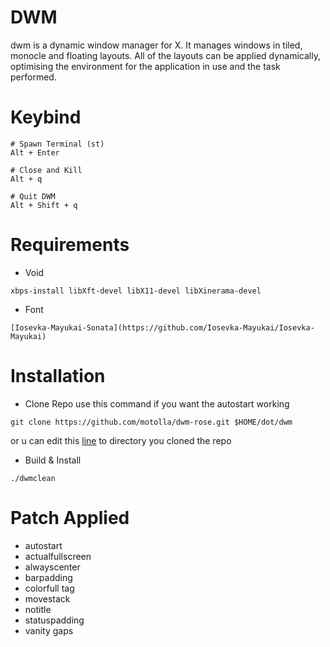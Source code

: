 
# DWM
dwm is a dynamic window manager for X. It manages windows in tiled, monocle and floating layouts. All of the layouts can be applied dynamically, optimising the environment for the application in use and the task performed.

# Keybind
```
# Spawn Terminal (st)
Alt + Enter

# Close and Kill
Alt + q

# Quit DWM
Alt + Shift + q
```

# Requirements
+ Void
```
xbps-install libXft-devel libX11-devel libXinerama-devel
```
+ Font
```
[Iosevka-Mayukai-Sonata](https://github.com/Iosevka-Mayukai/Iosevka-Mayukai)
```

# Installation
+ Clone Repo
use this command if you want the autostart working
```
git clone https://github.com/motolla/dwm-rose.git $HOME/dot/dwm
```
or u can edit this [line](https://github.com/motolla/dwm-rose/blob/17aee8f7d94dd8e0b0ecd1b9ed730a830600a8bb/dwm.c#L1525) to directory you cloned the repo
+ Build & Install
```
./dwmclean
```

# Patch Applied
+ autostart
+ actualfullscreen
+ alwayscenter
+ barpadding
+ colorfull tag
+ movestack
+ notitle
+ statuspadding
+ vanity gaps
